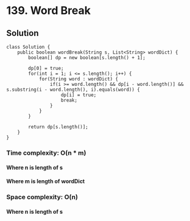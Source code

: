 # 139. Word Break
## Solution
```
class Solution {
    public boolean wordBreak(String s, List<String> wordDict) {
        boolean[] dp = new boolean[s.length() + 1];
    	
    	dp[0] = true;
    	for(int i = 1; i <= s.length(); i++) {
    		for(String word : wordDict) {
    			if(i >= word.length() && dp[i - word.length()] && s.substring(i - word.length(), i).equals(word)) {
    				dp[i] = true;
    				break;
    			}
    		}
    	}
    	
    	return dp[s.length()];
    }
}
```
### Time complexity: O(n * m)
#### Where n is length of s
#### Where m is length of wordDict
### Space complexity: O(n)
#### Where n is length of s